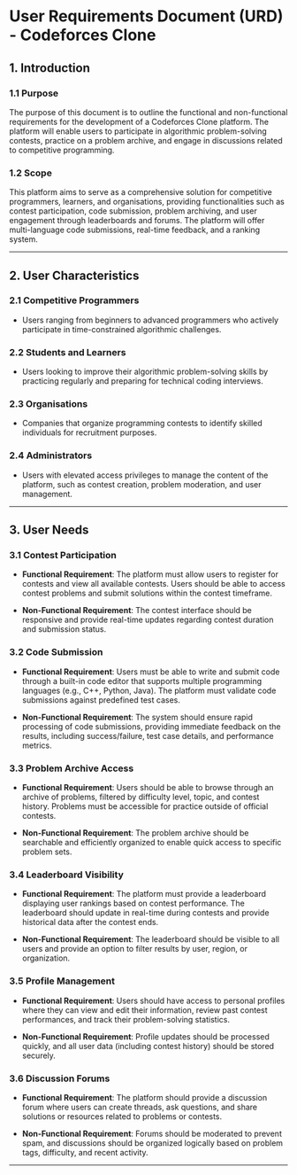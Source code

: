 # **User Requirements Document (URD) - Codeforces Clone**

## **1. Introduction**

### **1.1 Purpose**
The purpose of this document is to outline the functional and non-functional requirements for the development of a Codeforces Clone platform. The platform will enable users to participate in algorithmic problem-solving contests, practice on a problem archive, and engage in discussions related to competitive programming.

### **1.2 Scope**
This platform aims to serve as a comprehensive solution for competitive programmers, learners, and organisations, providing functionalities such as contest participation, code submission, problem archiving, and user engagement through leaderboards and forums. The platform will offer multi-language code submissions, real-time feedback, and a ranking system.

---

## **2. User Characteristics**

### **2.1 Competitive Programmers**
- Users ranging from beginners to advanced programmers who actively participate in time-constrained algorithmic challenges.
  
### **2.2 Students and Learners**
- Users looking to improve their algorithmic problem-solving skills by practicing regularly and preparing for technical coding interviews.
  
### **2.3 Organisations**
- Companies that organize programming contests to identify skilled individuals for recruitment purposes.

### **2.4 Administrators**
- Users with elevated access privileges to manage the content of the platform, such as contest creation, problem moderation, and user management.

---

## **3. User Needs**

### **3.1 Contest Participation**

- **Functional Requirement**: The platform must allow users to register for contests and view all available contests. Users should be able to access contest problems and submit solutions within the contest timeframe.
  
- **Non-Functional Requirement**: The contest interface should be responsive and provide real-time updates regarding contest duration and submission status.

### **3.2 Code Submission**

- **Functional Requirement**: Users must be able to write and submit code through a built-in code editor that supports multiple programming languages (e.g., C++, Python, Java). The platform must validate code submissions against predefined test cases.
  
- **Non-Functional Requirement**: The system should ensure rapid processing of code submissions, providing immediate feedback on the results, including success/failure, test case details, and performance metrics.

### **3.3 Problem Archive Access**

- **Functional Requirement**: Users should be able to browse through an archive of problems, filtered by difficulty level, topic, and contest history. Problems must be accessible for practice outside of official contests.
  
- **Non-Functional Requirement**: The problem archive should be searchable and efficiently organized to enable quick access to specific problem sets.

### **3.4 Leaderboard Visibility**

- **Functional Requirement**: The platform must provide a leaderboard displaying user rankings based on contest performance. The leaderboard should update in real-time during contests and provide historical data after the contest ends.
  
- **Non-Functional Requirement**: The leaderboard should be visible to all users and provide an option to filter results by user, region, or organization.

### **3.5 Profile Management**

- **Functional Requirement**: Users should have access to personal profiles where they can view and edit their information, review past contest performances, and track their problem-solving statistics.
  
- **Non-Functional Requirement**: Profile updates should be processed quickly, and all user data (including contest history) should be stored securely.

### **3.6 Discussion Forums**

- **Functional Requirement**: The platform should provide a discussion forum where users can create threads, ask questions, and share solutions or resources related to problems or contests.
  
- **Non-Functional Requirement**: Forums should be moderated to prevent spam, and discussions should be organized logically based on problem tags, difficulty, and recent activity.

---

